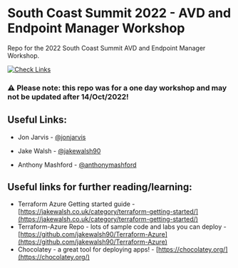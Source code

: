# South Coast Summit 2022 - AVD and Endpoint Manager Workshop
Repo for the 2022 South Coast Summit AVD and Endpoint Manager Workshop.

[![Check Links](https://github.com/jakewalsh90/SCS2022-AVDEndpoint-Workshop/actions/workflows/links.yml/badge.svg)](https://github.com/jakewalsh90/SCS2022-AVDEndpoint-Workshop/actions/workflows/links.yml)

### ⚠ Please note: this repo was for a one day workshop and may not be updated after 14/Oct/2022!

## Useful Links:

 - Jon Jarvis - [@jonjarvis](https://twitter.com/jonjarvis)

 -  Jake Walsh - [@jakewalsh90](https://twitter.com/jakewalsh90)

 -  Anthony Mashford - [@anthonymashford](https://twitter.com/anthonymashford)

## Useful links for further reading/learning:

   - Terraform Azure Getting started guide - [https://jakewalsh.co.uk/category/terraform-getting-started/](https://jakewalsh.co.uk/category/terraform-getting-started/)
   - Terraform-Azure Repo - lots of sample code and labs you can deploy - [https://github.com/jakewalsh90/Terraform-Azure](https://github.com/jakewalsh90/Terraform-Azure)
   - Chocolatey - a great tool for deploying apps! - [https://chocolatey.org/](https://chocolatey.org/)


